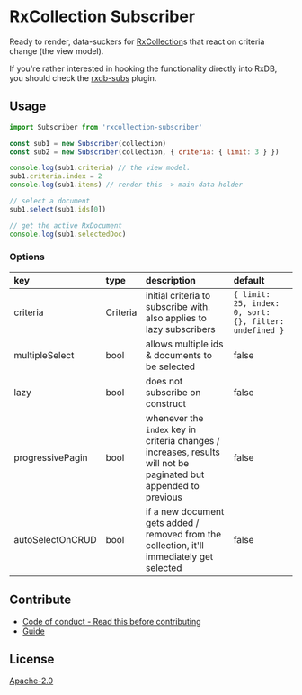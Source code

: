 # RxCollection Subscriber

Ready to render, data-suckers for [RxCollection](https://rxdb.info/rx-collection.html)s that react on criteria change (the view model).

If you're rather interested in hooking the functionality directly into RxDB, you should check the [rxdb-subs]() plugin.

## Usage

```js
import Subscriber from 'rxcollection-subscriber'

const sub1 = new Subscriber(collection)
const sub2 = new Subscriber(collection, { criteria: { limit: 3 } })

console.log(sub1.criteria) // the view model.
sub1.criteria.index = 2
console.log(sub1.items) // render this -> main data holder

// select a document
sub1.select(sub1.ids[0])

// get the active RxDocument
console.log(sub1.selectedDoc)
```

### Options

| key | type | description | default |
|:------|:---- |:------------|:---------|
| criteria | Criteria | initial criteria to subscribe with. also applies to lazy subscribers | `{ limit: 25, index: 0, sort: {}, filter: undefined }`
| multipleSelect | bool | allows multiple ids & documents to be selected | false
| lazy | bool | does not subscribe on construct | false
| progressivePagin | bool | whenever the `index` key in criteria changes / increases, results will not be paginated but appended to previous | false
| autoSelectOnCRUD | bool | if a new document gets added / removed from the collection, it'll immediately get selected | false

## Contribute

- [Code of conduct - Read this before contributing](./CODE_OF_CONDUCT.md)
- [Guide](./CONTRIBUTE.md)

## License

[Apache-2.0](./LICENSE)
